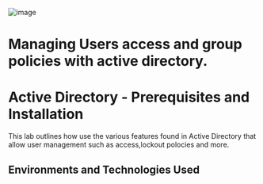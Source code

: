 ![image](https://github.com/user-attachments/assets/4ebcafe1-4002-49e1-9961-38af716d541c)

# Managing Users access and group policies with active directory.

<h1>Active Directory - Prerequisites and Installation</h1>
This lab outlines how use the various features found in Active Directory that allow user management such as access,lockout polocies and more.



<h2>Environments and Technologies Used</h2>
